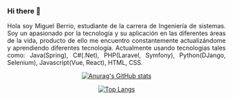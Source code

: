 ### Hi there 👋

<p align="justify">
Hola soy Miguel Berrio, estudiante de la carrera de Ingeniería de sistemas. Soy un apasionado por la tecnología y su aplicación en las diferentes áreas de la vida, producto de ello me encuentro constantemente actualizándome y aprendiendo diferentes tecnología. Actualmente usando tecnologias tales como: Java(Spring), C#(.Net), PHP(Laravel, Symfony), Python(DJango, Selenium), Javascript(Vue, React), HTML, CSS. 
</p>

<div align="center">
  
[![Anurag's GitHub stats](https://github-readme-stats.vercel.app/api?username=mabmab159&theme=synthwave)](https://github.com/mabmab159/github-readme-stats)

[![Top Langs](https://github-readme-stats.vercel.app/api/top-langs/?username=mabmab159&layout=compact&theme=synthwave)](https://github.com/mabmab159/github-readme-stats)

</div>
  <!--
**mabmab159/mabmab159** is a ✨ _special_ ✨ repository because its `README.md` (this file) appears on your GitHub profile.

Here are some ideas to get you started:

- 🔭 I’m currently working on ...
- 🌱 I’m currently learning ...
- 👯 I’m looking to collaborate on ...
- 🤔 I’m looking for help with ...
- 💬 Ask me about ...
- 📫 How to reach me: ...
- 😄 Pronouns: ...
- ⚡ Fun fact: ...
-->
